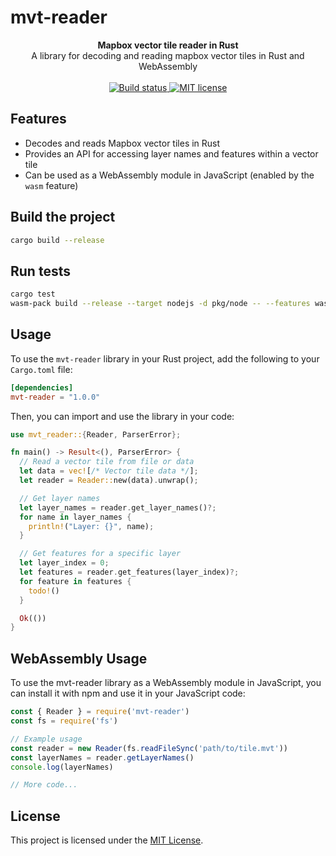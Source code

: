 # mvt-reader

<div align="center">
  <strong>Mapbox vector tile reader in Rust</strong>
</div>
<div align="center">
  A library for decoding and reading mapbox vector tiles in Rust and WebAssembly
</div>
<br>
<div align="center">
  <a href="https://github.com/codeart1st/mvt-reader/actions/workflows/ci.yml">
    <img src="https://github.com/codeart1st/mvt-reader/actions/workflows/ci.yml/badge.svg" alt="Build status"/>
  </a>
  <a href="https://github.com/codeart1st/mvt-reader/blob/main/LICENSE">
    <img src="https://img.shields.io/github/license/codeart1st/mvt-reader" alt="MIT license"/>
  </a>
</div>

## Features

- Decodes and reads Mapbox vector tiles in Rust
- Provides an API for accessing layer names and features within a vector tile
- Can be used as a WebAssembly module in JavaScript (enabled by the `wasm` feature)

## Build the project

```sh
cargo build --release
```

## Run tests

```sh
cargo test
wasm-pack build --release --target nodejs -d pkg/node -- --features wasm && npm test
```

## Usage

To use the `mvt-reader` library in your Rust project, add the following to your `Cargo.toml` file:

```toml
[dependencies]
mvt-reader = "1.0.0"
```

Then, you can import and use the library in your code:

```rust
use mvt_reader::{Reader, ParserError};

fn main() -> Result<(), ParserError> {
  // Read a vector tile from file or data
  let data = vec![/* Vector tile data */];
  let reader = Reader::new(data).unwrap();

  // Get layer names
  let layer_names = reader.get_layer_names()?;
  for name in layer_names {
    println!("Layer: {}", name);
  }

  // Get features for a specific layer
  let layer_index = 0;
  let features = reader.get_features(layer_index)?;
  for feature in features {
    todo!()
  }

  Ok(())
}
```

## WebAssembly Usage
To use the mvt-reader library as a WebAssembly module in JavaScript, you can install it with npm and use it in your JavaScript code:

```js
const { Reader } = require('mvt-reader')
const fs = require('fs')

// Example usage
const reader = new Reader(fs.readFileSync('path/to/tile.mvt'))
const layerNames = reader.getLayerNames()
console.log(layerNames)

// More code...
```

## License

This project is licensed under the [MIT License](LICENSE).
